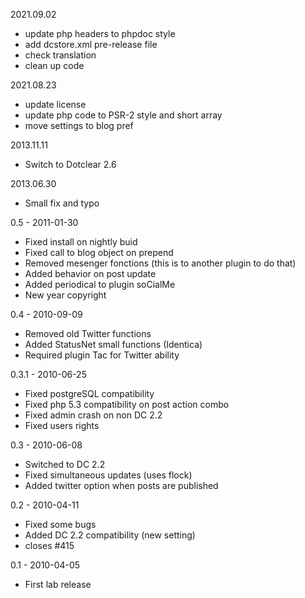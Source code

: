 2021.09.02
- update php headers to phpdoc style
- add dcstore.xml pre-release file
- check translation
- clean up code

2021.08.23
- update license
- update php code to PSR-2 style and short array
- move settings to blog pref

2013.11.11
- Switch to Dotclear 2.6

2013.06.30
- Small fix and typo

0.5 - 2011-01-30
- Fixed install on nightly buid
- Fixed call to blog object on prepend
- Removed mesenger fonctions (this is to another plugin to do that)
- Added behavior on post update
- Added periodical to plugin soCialMe
- New year copyright

0.4 - 2010-09-09
- Removed old Twitter functions
- Added StatusNet small functions (Identica)
- Required plugin Tac for Twitter ability

0.3.1 - 2010-06-25
- Fixed postgreSQL compatibility
- Fixed php 5.3 compatibility on post action combo
- Fixed admin crash on non DC 2.2
- Fixed users rights

0.3 - 2010-06-08
- Switched to DC 2.2
- Fixed simultaneous updates (uses flock)
- Added twitter option when posts are published

0.2 - 2010-04-11
- Fixed some bugs 
- Added DC 2.2 compatibility (new setting)
- closes #415

0.1 - 2010-04-05
- First lab release